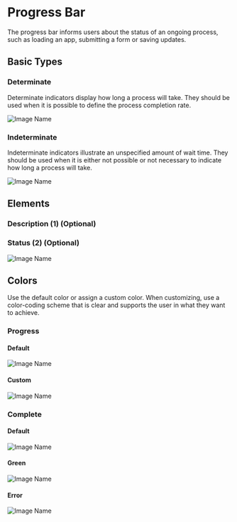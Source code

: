 # Progress Bar

The progress bar informs users about the status of an ongoing process, such as loading an app, submitting a form or saving updates.

## Basic Types

### Determinate

Determinate indicators display how long a process will take. They should be used when it is possible to define the process completion rate.

![Image Name](assets/3_components/progress-bar/image-20200810094334611.png)

### Indeterminate

Indeterminate indicators illustrate an unspecified amount of wait time. They should be used when it is either not possible or not necessary to indicate how long a process will take.

![Image Name](assets/3_components/progress-bar/image-20200810094322804.png)

## Elements

### Description (1) (Optional)

### Status (2) (Optional)

![Image Name](assets/3_components/progress-bar/image-20200810094345964.png)

## Colors

Use the default color or assign a custom color. When customizing, use a color-coding scheme that is clear and supports the user in what they want to achieve.

### Progress

#### Default

![Image Name](assets/3_components/progress-bar/image-20200810094334611.png)

#### Custom

![Image Name](assets/3_components/progress-bar/image-20200810094258891.png)

### Complete

#### Default

![Image Name](assets/3_components/progress-bar/image-20200811100931435.png)

#### Green

![Image Name](assets/3_components/progress-bar/image-20200811100938570.png)
#### Error

![Image Name](assets/3_components/progress-bar/image-20200811100945283.png)
